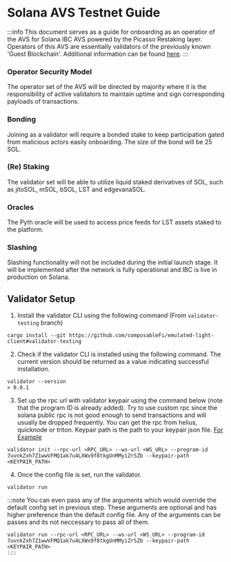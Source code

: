 # Solana AVS Testnet Guide

:::info
This document serves as a guide for onboarding as an operatior of the AVS for Solana IBC AVS powered by the Picasso Restaking layer. Operators of this AVS are essentially validators of the previously known 'Guest Blockchain'. Additional information can be found [here](../technology/restaking/sol-ibc-avs.md).
:::

### Operator Security Model
The operator set of the AVS will be directed by majority where it is the responsibility of active validators to maintain uptime and sign corresponding payloads of transactions.

### Bonding

Joining as a validator will require a bonded stake to keep participation gated from malicious actors easily onboarding. The size of the bond will be 25 SOL.

### (Re) Staking
The validator set will be able to utilize liquid staked derivatives of SOL, such as jitoSOL, mSOL, bSOL, LST and edgevanaSOL.   

### Oracles
The Pyth oracle will be used to access price feeds for LST assets staked to the platform. 

### Slashing 
Slashing functionality will not be included during the initial launch stage. It will be implemented after the network is fully operational and IBC is live in production on Solana.

## Validator Setup

1. Install the validator CLI using the following command (From `validator-testing` branch) 
```
cargo install --git https://github.com/composableFi/emulated-light-client#validator-testing
```
2. Check if the validator CLI is installed using the following command. The current version should be returned as a value indicating successful installation.
```
validator --version
> 0.0.1
```
3. Set up the rpc url with validator keypair using the command below (note that the program ID is already added). Try to use custom 
rpc since the solana public rpc is not good enough to send transactions and will usually be dropped frequently. You can get the rpc
from helius, quicknode or triton. Keypair path is the path to your keypair json file. [For Example](https://github.com/ComposableFi/emulated-light-client/blob/2313bbd4c1f838ce36b894e781ede5eb63b7c698/solana/solana-ibc/keypair.json)
```
validator init --rpc-url <RPC_URL> --ws-url <WS_URL> --program-id 7uvnkZxh7Z1wwVFMQ1ak7u4LXWx9f8tkgUnMMyiZrSZb --keypair-path <KEYPAIR_PATH>
```
4. Once the config file is set, run the validator. 
```
validator run
```
:::note
You can even pass any of the arguments which would override the default config set in previous step. These arguments are
optional and has higher preference than the default config file. Any of the arguments can be passes and its not neccessary to pass
all of them.
```
validator run --rpc-url <RPC_URL> --ws-url <WS_URL> --program-id 7uvnkZxh7Z1wwVFMQ1ak7u4LXWx9f8tkgUnMMyiZrSZb --keypair-path <KEYPAIR_PATH>
:::
